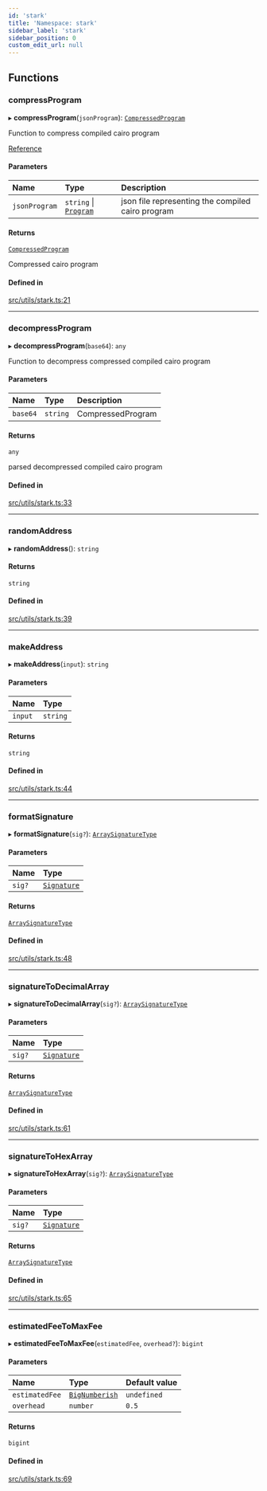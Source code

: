 ```yaml
---
id: 'stark'
title: 'Namespace: stark'
sidebar_label: 'stark'
sidebar_position: 0
custom_edit_url: null
---
```


## Functions

### compressProgram

▸ **compressProgram**(`jsonProgram`): [`CompressedProgram`](types.md#compressedprogram)

Function to compress compiled cairo program

[Reference](https://github.com/starkware-libs/cairo-lang/blob/master/src/starkware/starknet/services/api/gateway/transaction.py#L54-L58)

#### Parameters

| Name          | Type                                                    | Description                                       |
| :------------ | :------------------------------------------------------ | :------------------------------------------------ |
| `jsonProgram` | `string` \| [`Program`](../interfaces/types.Program.md) | json file representing the compiled cairo program |

#### Returns

[`CompressedProgram`](types.md#compressedprogram)

Compressed cairo program

#### Defined in

[src/utils/stark.ts:21](https://github.com/0xs34n/starknet.js/blob/v5.19.5/src/utils/stark.ts#L21)

---

### decompressProgram

▸ **decompressProgram**(`base64`): `any`

Function to decompress compressed compiled cairo program

#### Parameters

| Name     | Type     | Description       |
| :------- | :------- | :---------------- |
| `base64` | `string` | CompressedProgram |

#### Returns

`any`

parsed decompressed compiled cairo program

#### Defined in

[src/utils/stark.ts:33](https://github.com/0xs34n/starknet.js/blob/v5.19.5/src/utils/stark.ts#L33)

---

### randomAddress

▸ **randomAddress**(): `string`

#### Returns

`string`

#### Defined in

[src/utils/stark.ts:39](https://github.com/0xs34n/starknet.js/blob/v5.19.5/src/utils/stark.ts#L39)

---

### makeAddress

▸ **makeAddress**(`input`): `string`

#### Parameters

| Name    | Type     |
| :------ | :------- |
| `input` | `string` |

#### Returns

`string`

#### Defined in

[src/utils/stark.ts:44](https://github.com/0xs34n/starknet.js/blob/v5.19.5/src/utils/stark.ts#L44)

---

### formatSignature

▸ **formatSignature**(`sig?`): [`ArraySignatureType`](types.md#arraysignaturetype)

#### Parameters

| Name   | Type                              |
| :----- | :-------------------------------- |
| `sig?` | [`Signature`](types.md#signature) |

#### Returns

[`ArraySignatureType`](types.md#arraysignaturetype)

#### Defined in

[src/utils/stark.ts:48](https://github.com/0xs34n/starknet.js/blob/v5.19.5/src/utils/stark.ts#L48)

---

### signatureToDecimalArray

▸ **signatureToDecimalArray**(`sig?`): [`ArraySignatureType`](types.md#arraysignaturetype)

#### Parameters

| Name   | Type                              |
| :----- | :-------------------------------- |
| `sig?` | [`Signature`](types.md#signature) |

#### Returns

[`ArraySignatureType`](types.md#arraysignaturetype)

#### Defined in

[src/utils/stark.ts:61](https://github.com/0xs34n/starknet.js/blob/v5.19.5/src/utils/stark.ts#L61)

---

### signatureToHexArray

▸ **signatureToHexArray**(`sig?`): [`ArraySignatureType`](types.md#arraysignaturetype)

#### Parameters

| Name   | Type                              |
| :----- | :-------------------------------- |
| `sig?` | [`Signature`](types.md#signature) |

#### Returns

[`ArraySignatureType`](types.md#arraysignaturetype)

#### Defined in

[src/utils/stark.ts:65](https://github.com/0xs34n/starknet.js/blob/v5.19.5/src/utils/stark.ts#L65)

---

### estimatedFeeToMaxFee

▸ **estimatedFeeToMaxFee**(`estimatedFee`, `overhead?`): `bigint`

#### Parameters

| Name           | Type                                    | Default value |
| :------------- | :-------------------------------------- | :------------ |
| `estimatedFee` | [`BigNumberish`](types.md#bignumberish) | `undefined`   |
| `overhead`     | `number`                                | `0.5`         |

#### Returns

`bigint`

#### Defined in

[src/utils/stark.ts:69](https://github.com/0xs34n/starknet.js/blob/v5.19.5/src/utils/stark.ts#L69)
